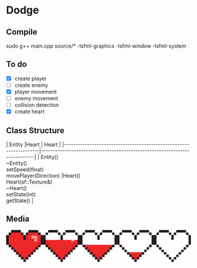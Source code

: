 # Dodge

## Compile

sudo g++ main.cpp source/* -lsfml-graphics -lsfml-window -lsfml-system

## To do

- [x] create player
- [ ] create enemy
- [x] player movement
- [ ] enemy movement
- [ ] collision detection
- [x] create heart

## Class Structure
| Entity                                                            |Heart                                                                     | Heart                                                                     |
|-------------------------------------------------------------------|---------------------------------------------------------------------------|
| Entity()<br>~Entity()<br>setSpeed(float)<br>movePlayer(Direction) |Heart()<br>Heart(sf::Texture&)<br>~Heart()<br>setState(int)<br>getState() |

## Media
![Heart Sprite](sprites/hearts.png)
